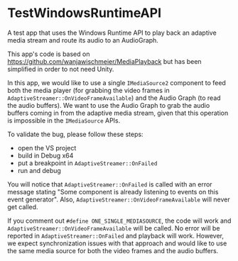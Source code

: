 # TestWindowsRuntimeAPI

A test app that uses the Windows Runtime API to play back an adaptive media stream and route its audio to an AudioGraph.

This app's code is based on https://github.com/wanjawischmeier/MediaPlayback but has been simplified in order to not need Unity.

In this app, we would like to use a single `IMediaSource2` component to feed both the media player (for grabbing the video frames in `AdaptiveStreamer::OnVideoFrameAvailable`) and the Audio Graph (to read the audio buffers).
We want to use the Audio Graph to grab the audio buffers coming in from the adaptive media stream, given that this operation is impossible in the `IMediaSource` APIs.

To validate the bug, please follow these steps:
- open the VS project
- build in Debug x64
- put a breakpoint in `AdaptiveStreamer::OnFailed`
- run and debug

You will notice that `AdaptiveStreamer::OnFailed` is called with an error message stating "Some component is already listening to events on this event generator". Also, `AdaptiveStreamer::OnVideoFrameAvailable` will never get called.

If you comment out `#define ONE_SINGLE_MEDIASOURCE`, the code will work and `AdaptiveStreamer::OnVideoFrameAvailable` will be called. No error will be reported in `AdaptiveStreamer::OnFailed` and playback will work. However, we expect synchronization issues with that approach and would like to use the same media source for both the video frames and the audio buffers.